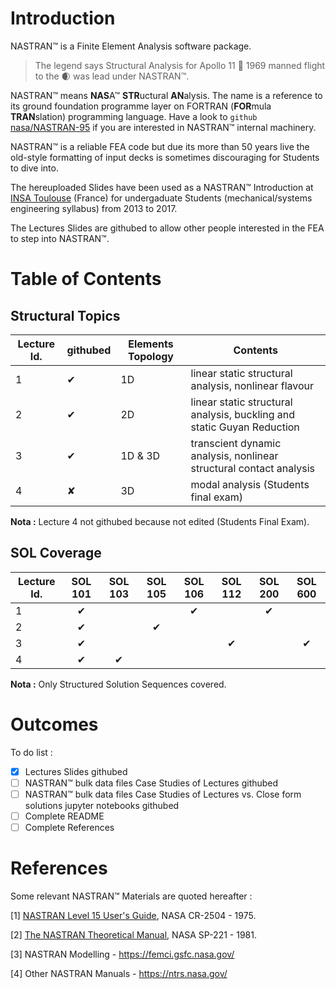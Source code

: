 # Introduction

NASTRAN&#x2122; is a Finite Element Analysis software package.

>The legend says Structural Analysis for Apollo 11  :rocket: 1969 manned flight to the :waxing_crescent_moon: was lead under NASTRAN&#x2122;.

NASTRAN&#x2122; means **NAS**A&#x2122; **STR**uctural **AN**alysis. The name is a reference to its ground foundation programme layer on FORTRAN (**FOR**mula **TRAN**slation) programming language. Have a look to `github` [nasa/NASTRAN-95](https://github.com/nasa/NASTRAN-95) if you are interested in NASTRAN&#x2122; internal machinery.

NASTRAN&#x2122; is a reliable FEA code but due its more than 50 years live the old-style formatting of input decks is sometimes discouraging for Students to dive into.

The hereuploaded Slides
have been used as a NASTRAN&#x2122; Introduction at [INSA Toulouse](https://www.insa-toulouse.fr/en/index.html) (France) for undergaduate Students (mechanical/systems engineering syllabus) from 2013 to 2017.

The Lectures Slides are githubed to allow other people interested in the FEA to step into  NASTRAN&#x2122;.

# Table of Contents

## Structural Topics

Lecture Id.     |  githubed | Elements Topology |  Contents
------------ | -------------| -------------| -------------
1 | &#10004; | 1D | linear static structural analysis, nonlinear flavour
2 | &#10004; | 2D | linear static structural analysis, buckling and static Guyan Reduction
3 | &#10004; | 1D & 3D | transcient dynamic analysis, nonlinear structural contact analysis
4 | &#10008; | 3D | modal analysis (Students final exam)

**Nota :** Lecture 4 not githubed because not edited (Students Final Exam).

## SOL Coverage

Lecture Id.   | SOL 101 | SOL 103 | SOL 105 | SOL 106 | SOL 112 | SOL 200 | SOL 600
------------  |  :-----: |  :-----: |  :-----: | :-----: | :-----: |  :-----: |  :-----:
1 | <html>&#10004;</html>|   |   | <html>&#10004;</html> |   | <html>&#10004;</html> |  
2  | <html>&#10004;</html>|  | <html>&#10004;</html> | |  |   |
3  | <html>&#10004;</html>|  |  | | <html>&#10004;</html> |  |<html>&#10004;</html>
4  | <html>&#10004;</html>| <html>&#10004;</html> |  ||  |  |

**Nota :** Only Structured Solution Sequences covered.

# Outcomes

To do list :
- [x] Lectures Slides githubed
- [ ] NASTRAN&#x2122; bulk data files Case Studies of Lectures githubed
- [ ] NASTRAN&#x2122; bulk data files Case Studies of Lectures vs. Close form solutions jupyter notebooks githubed
- [ ] Complete README
- [ ] Complete References

# References

Some relevant NASTRAN&#x2122; Materials are quoted hereafter :

[1]	[NASTRAN Level 15 User's Guide](https://ntrs.nasa.gov/archive/nasa/casi.ntrs.nasa.gov/19750014745.pdf), NASA CR-2504 - 1975.

[2]	[The NASTRAN Theoretical Manual](https://ntrs.nasa.gov/archive/nasa/casi.ntrs.nasa.gov/19840010609.pdf), NASA SP-221 - 1981.

[3]	NASTRAN Modelling - https://femci.gsfc.nasa.gov/

[4]	Other NASTRAN Manuals - https://ntrs.nasa.gov/
